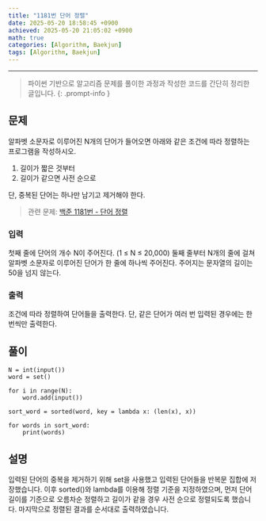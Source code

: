 ```yaml
--- 
title: "1181번 단어 정렬"
date: 2025-05-20 18:58:45 +0900
achieved: 2025-05-20 21:05:02 +0900
math: true
categories: [Algorithm, Baekjun]
tags: [Algorithm, Baekjun]
---
```

---------- 	
> 파이썬 기반으로 알고리즘 문제를 풀이한 과정과 작성한 코드를 간단히 정리한 글입니다.
{: .prompt-info } 

## **문제**
알파벳 소문자로 이루어진 N개의 단어가 들어오면 아래와 같은 조건에 따라 정렬하는 프로그램을 작성하시오.
1. 길이가 짧은 것부터
2. 길이가 같으면 사전 순으로 

단, 중복된 단어는 하나만 남기고 제거해야 한다.

> 관련 문제: [백준 1181번 - 단어 정렬](https://www.acmicpc.net/problem/1181)

### **입력**
첫째 줄에 단어의 개수 N이 주어진다. (1 ≤ N ≤ 20,000) 둘째 줄부터 N개의 줄에 걸쳐 알파벳 소문자로 이루어진 단어가 한 줄에 하나씩 주어진다. 주어지는 문자열의 길이는 50을 넘지 않는다.

### **출력**
조건에 따라 정렬하여 단어들을 출력한다. 단, 같은 단어가 여러 번 입력된 경우에는 한 번씩만 출력한다.

## **풀이**
```
N = int(input())
word = set()

for i in range(N):
    word.add(input())

sort_word = sorted(word, key = lambda x: (len(x), x))

for words in sort_word:
    print(words)
```
## **설명**

입력된 단어의 중복을 제거하기 위해 set을 사용했고 입력된 단어들을 반복문 집합에  저장했습니다. 이후 sorted()와 lambda를 이용해 정렬 기준을 지정하였으며, 먼저 단어 길이를 기준으로 오름차순 정렬하고 길이가 같을 경우 사전 순으로 정렬되도록 했습니다. 마지막으로 정렬된 결과를 순서대로 출력하였습니다.